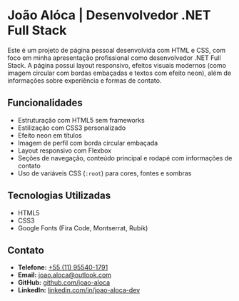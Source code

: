 # João Alóca | Desenvolvedor .NET Full Stack

Este é um projeto de página pessoal desenvolvida com HTML e CSS, com foco em minha apresentação profissional como desenvolvedor .NET Full Stack. A página possui layout responsivo, efeitos visuais modernos (como imagem circular com bordas embaçadas e textos com efeito neon), além de informações sobre experiência e formas de contato.

## Funcionalidades

- Estruturação com HTML5 sem frameworks
- Estilização com CSS3 personalizado
- Efeito neon em títulos
- Imagem de perfil com borda circular embaçada
- Layout responsivo com Flexbox
- Seções de navegação, conteúdo principal e rodapé com informações de contato
- Uso de variáveis CSS (`:root`) para cores, fontes e sombras

## Tecnologias Utilizadas

- HTML5
- CSS3
- Google Fonts (Fira Code, Montserrat, Rubik)

## Contato

- **Telefone:** [+55 (11) 95540-1791](https://wa.me/+5511955401791)
- **Email:** [joao.aloca@outlook.com](mailto:joao.aloca@outlook.com)
- **GitHub:** [github.com/joao-aloca](https://github.com/joao-aloca)
- **LinkedIn:** [linkedin.com/in/joao-aloca-dev](https://linkedin.com/in/joao-aloca-dev)
